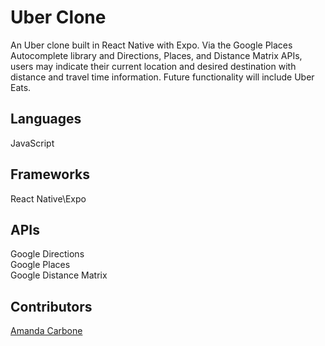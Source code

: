 # Uber Clone

An Uber clone built in React Native with Expo. Via the Google Places Autocomplete library and Directions, Places, and Distance Matrix APIs, users may indicate their 
current location and desired destination with distance and travel time information. Future functionality will include Uber Eats.

## Languages

JavaScript

## Frameworks

React Native\Expo

## APIs

Google Directions\
Google Places\
Google Distance Matrix

## Contributors
[Amanda Carbone]('https://github.com/amandacarbone')
